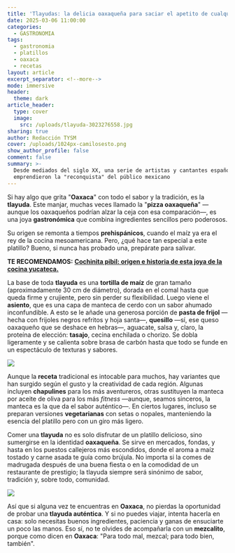 ```yaml
---
title: 'Tlayudas: la delicia oaxaqueña para saciar el apetito de cualquiera'
date: 2025-03-06 11:00:00
categories:
  - GASTRONOMIA
tags:
  - gastronomia
  - platillos
  - oaxaca
  - recetas
layout: article
excerpt_separator: <!--more-->
mode: immersive
header:
  theme: dark
article_header:
  type: cover
  image:
    src: /uploads/tlayuda-3023276558.jpg
sharing: true
author: Redacción TYSM
cover: /uploads/1024px-camilosesto.png
show_author_profile: false
comment: false
summary: >-
  Desde mediados del siglo XX, una serie de artistas y cantantes españoles
  emprendieron la "reconquista" del público mexicano
---
```

Si hay algo que grita "**Oaxaca**" con todo el sabor y la tradición, es la **tlayuda**. Este manjar, muchas veces llamado la "**pizza oaxaqueña**" —aunque los oaxaqueños podrían alzar la ceja con esa comparación—, es una joya **gastronómica** que combina ingredientes sencillos pero poderosos.

Su origen se remonta a tiempos **prehispánicos**, cuando el maíz ya era el rey de la cocina mesoamericana. Pero, ¿qué hace tan especial a este platillo? Bueno, si nunca has probado una, prepárate para salivar.

**TE RECOMENDAMOS:** [**Cochinita pibil: origen e historia de esta joya de la cocina yucateca.**](https://blog.tonoysumariachi.com/gastronomia/2024/04/09/cochinita-pibil-origen-e-historia-de-esta-joya-de-la-cocina-yucateca.html)

La base de toda **tlayuda** es una **tortilla de maíz** de gran tamaño (aproximadamente 30 cm de diámetro), dorada en el comal hasta que queda firme y crujiente, pero sin perder su flexibilidad. Luego viene el **asiento**, que es una capa de manteca de cerdo con un sabor ahumado inconfundible. A esto se le añade una generosa porción de **pasta de frijol** —hecha con frijoles negros refritos y hoja santa—, **quesillo** —sí, ese queso oaxaqueño que se deshace en hebras—, aguacate, salsa y, claro, la proteína de elección: **tasajo**, cecina enchilada o chorizo. Se dobla ligeramente y se calienta sobre brasa de carbón hasta que todo se funde en un espectáculo de texturas y sabores.

![](https://upload.wikimedia.org/wikipedia/commons/thumb/b/ba/Tlayuda_de_cecina_y_chorizo_en_Coyoac%C3%A1n.jpg/769px-Tlayuda_de_cecina_y_chorizo_en_Coyoac%C3%A1n.jpg)

Aunque la **receta** tradicional es intocable para muchos, hay variantes que han surgido según el gusto y la creatividad de cada región. Algunas incluyen **chapulines** para los más aventureros, otras sustituyen la manteca por aceite de oliva para los más *fitness* —aunque, seamos sinceros, la manteca es la que da el sabor auténtico—. En ciertos lugares, incluso se preparan versiones **vegetarianas** con setas o nopales, manteniendo la esencia del platillo pero con un giro más ligero.

Comer una **tlayuda** no es solo disfrutar de un platillo delicioso, sino sumergirse en la identidad **oaxaqueña**. Se sirve en mercados, fondas, y hasta en los puestos callejeros más escondidos, donde el aroma a maíz tostado y carne asada te guía como brújula. No importa si la comes de madrugada después de una buena fiesta o en la comodidad de un restaurante de prestigio; la tlayuda siempre será sinónimo de sabor, tradición y, sobre todo, comunidad.

![](https://upload.wikimedia.org/wikipedia/commons/thumb/2/2a/TlayudaMazunte2.JPG/1024px-TlayudaMazunte2.JPG)

Así que si alguna vez te encuentras en **Oaxaca**, no pierdas la oportunidad de probar una **tlayuda auténtica**. Y si no puedes viajar, intenta hacerla en casa: solo necesitas buenos ingredientes, paciencia y ganas de ensuciarte un poco las manos. Eso sí, no te olvides de acompañarla con un **mezcalito**, porque como dicen en **Oaxaca**: "Para todo mal, mezcal; para todo bien, también".